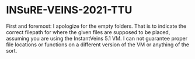 # INSuRE-VEINS-2021-TTU

First and foremost: I apologize for the empty folders. 
That is to indicate the correct filepath for where the given files are supposed to be placed, assuming you are using the InstantVeins 5.1 VM. 
I can not guarantee proper file locations or functions on a different version of the VM or anything of the sort. 
